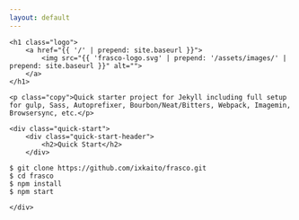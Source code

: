 ```yaml
---
layout: default
---
```


<div class="hero">

	<h1 class="logo">
		<a href="{{ '/' | prepend: site.baseurl }}">
			<img src="{{ 'frasco-logo.svg' | prepend: '/assets/images/' | prepend: site.baseurl }}" alt="">
		</a>
	</h1>

	<p class="copy">Quick starter project for Jekyll including full setup for gulp, Sass, Autoprefixer, Bourbon/Neat/Bitters, Webpack, Imagemin, Browsersync, etc.</p>

	<div class="quick-start">
		<div class="quick-start-header">
			<h2>Quick Start</h2>
		</div>

<div class="highlighter-rouge"><pre class="highlight"><code><span class="gp">$ </span>git clone https://github.com/ixkaito/frasco.git
<span class="gp">$ </span><span class="nb">cd </span>frasco
<span class="gp">$ </span>npm install
<span class="gp">$ </span>npm start
</code></pre>
</div>

	</div>
</div>
